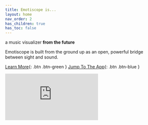 ```yaml
---
title: Emotiscope is...
layout: home
nav_order: 2
has_children: true
has_toc: false
---
```


<t1>a&nbsp;music&nbsp;visualizer <strong>from&nbsp;the&nbsp;future</strong></t1> 

<t2>Emotiscope is built from the ground up as an open, powerful bridge between sight and sound.</t2> 

[Learn More](https://emotiscope.rocks/is_different.html){: .btn .btn-green }
[Jump To The App](https://app.emotiscope.rocks){: .btn .btn-blue }

<iframe class="youtube-video" src="https://www.youtube.com/embed/n2YH9V63OQo" title="YouTube video player" frameborder="0" allow="accelerometer; autoplay; clipboard-write; encrypted-media; gyroscope; picture-in-picture; web-share" allowfullscreen></iframe>
